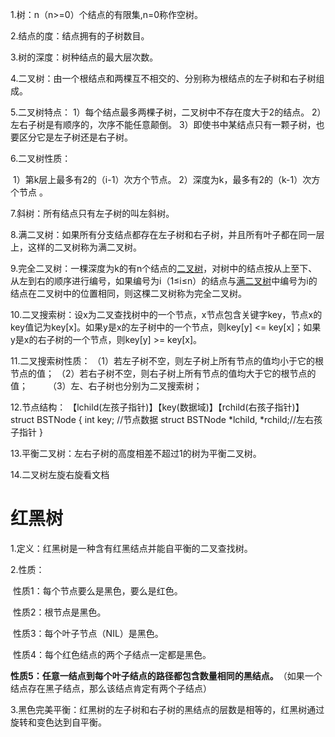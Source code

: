 1.树：n（n>=0）个结点的有限集,n=0称作空树。

2.结点的度：结点拥有的子树数目。

3.树的深度：树种结点的最大层次数。

4.二叉树：由一个根结点和两棵互不相交的、分别称为根结点的左子树和右子树组成。

5.二叉树特点：
		1）每个结点最多两棵子树，二叉树中不存在度大于2的结点。
		2）左右子树是有顺序的，次序不能任意颠倒。
		3）即使书中某结点只有一颗子树，也要区分它是左子树还是右子树。

6.二叉树性质：

​		1）第k层上最多有2的（i-1）次方个节点。
​		2）深度为k，最多有2的（k-1）次方个节点 。

7.斜树：所有结点只有左子树的叫左斜树。

8.满二叉树：如果所有分支结点都存在左子树和右子树，并且所有叶子都在同一层上，这样的二叉树称为满二叉树。

9.完全二叉树：一棵深度为k的有n个结点的[二叉树](https://baike.baidu.com/item/二叉树/1602879)，对树中的结点按从上至下、从左到右的顺序进行编号，如果编号为i（1≤i≤n）的结点与[满二叉树](https://baike.baidu.com/item/满二叉树/7773283)中编号为i的结点在二叉树中的位置相同，则这棵二叉树称为完全二叉树。

10.二叉搜索树：设x为二叉查找树中的一个节点，x节点包含关键字key，节点x的key值记为key[x]。如果y是x的左子树中的一个节点，则key[y] <= key[x]；如果y是x的右子树的一个节点，则key[y] >= key[x]。

11.二叉搜索树性质：
		（1）若左子树不空，则左子树上所有节点的值均小于它的根节点的值；
		（2）若右子树不空，则右子树上所有节点的值均大于它的根节点的值；
  （3）左、右子树也分别为二叉搜索树；

12.节点结构：
		【lchild(左孩子指针)】【key(数据域)】【rchild(右孩子指针)】
	struct BSTNode
{
		int key; //节点数据
		struct BSTNode *lchild, *rchild;//左右孩子指针
}

13.平衡二叉树：左右子树的高度相差不超过1的树为平衡二叉树。

14.二叉树左旋右旋看文档



# 红黑树

1.定义：红黑树是一种含有红黑结点并能自平衡的二叉查找树。

2.性质：

​		性质1：每个节点要么是黑色，要么是红色。

​		性质2：根节点是黑色。

​		性质3：每个叶子节点（NIL）是黑色。

​		性质4：每个红色结点的两个子结点一定都是黑色。

​		**性质5：任意一结点到每个叶子结点的路径都包含数量相同的黑结点。**
​					（如果一个结点存在黑子结点，那么该结点肯定有两个子结点）

3.黑色完美平衡：红黑树的左子树和右子树的黑结点的层数是相等的，红黑树通过旋转和变色达到自平衡。

